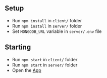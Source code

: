 ## Setup
- Run `npm install` in `client/` folder
- Run `npm install` in `server/` folder
- Set `MONGODB_URL` variable in `server/.env` file

## Starting
- Run `npm start` in `client/` folder
- Run `npm start` in `server/` folder
- Open the [App](http://localhost:3000/)